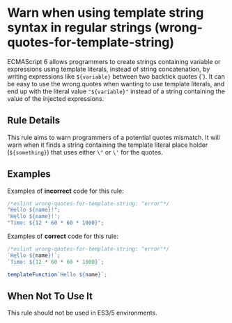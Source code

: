 # Warn when using template string syntax in regular strings (wrong-quotes-for-template-string)

ECMAScript 6 allows programmers to create strings containing variable or expressions using template literals, instead of string concatenation, by writing expressions like `${variable}` between two backtick quotes (\`). It can be easy to use the wrong quotes when wanting to use template literals, and end up with the literal value `"${variable}"` instead of a string containing the value of the injected expressions.


## Rule Details

This rule aims to warn programmers of a potential quotes mismatch. It will warn when it finds a string containing the template literal place holder (`${something}`) that uses either `\"` or `\'` for the quotes.

## Examples

Examples of **incorrect** code for this rule:

```js
/*eslint wrong-quotes-for-template-string: "error"*/
"Hello ${name}!";
'Hello ${name}!';
"Time: ${12 * 60 * 60 * 1000}";
```

Examples of **correct** code for this rule:

```js
/*eslint wrong-quotes-for-template-string: "error"*/
`Hello ${name}!`;
`Time: ${12 * 60 * 60 * 1000}`;

templateFunction`Hello ${name}`;
```

## When Not To Use It

This rule should not be used in ES3/5 environments.
